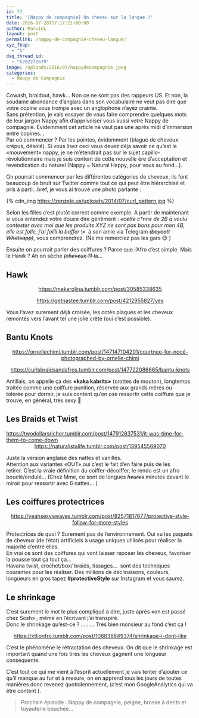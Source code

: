 ```yaml
---
id: 77
title: '[Nappy de compagnie] Un cheveu sur la langue ?'
date: 2016-07-28T17:17:21+00:00
author: MarvinL
layout: post
permalink: /nappy-de-compagnie-cheveu-langue/
xyz_fbap:
  - "1"
dsq_thread_id:
  - "6202272679"
image: /uploads/2016/07/nappydecompagnie.jpeg
categories:
  - Nappy de Compagnie
---
```

Cowash, braidout, hawk&#8230; Non ce ne sont pas des rappeurs US.
Et non, la soudaine abondance d&rsquo;anglais dans son vocabulaire ne veut pas dire que votre copine vous trompe avec un anglophone n&rsquo;ayez crainte.<br /> Sans prétention, je vais essayer de vous faire comprendre quelques mots de leur jargon Nappy afin d&rsquo;apprivoiser vous aussi votre Nappy de compagnie. Évidemment cet article ne vaut pas une après midi d&rsquo;immersion entre copines&#8230;<br /> Par où commencer ? Par les pointes, évidemment (blague de cheveux crépus, désolé).
Si vous lisez ceci vous devez déja savoir ce qu&rsquo;est le «mouvement» nappy, je ne m&rsquo;étendrait pas sur le sujet capillo-révolutionnaire mais je suis content de cette nouvelle ère d&rsquo;acceptation et revendication du naturel (Nappy = Natural Happy, pour vous au fond…).
    
On pourrait commencer par les différentes catégories de cheveux, ils font beaucoup de bruit sur Twitter comme tout ce qui peut être hiérarchisé et pris à parti…bref, je vous ai trouvé une photo parlante :

{% cdn_img https://zenzele.us/uploads/2014/07/curl_pattern.jpg %}
    
Selon les filles c&rsquo;est plutôt correct comme exemple.
A partir de maintenant si vous entendez votre douce dire gentiment : <em>«cette c*nne de 2B a voulu contester avec moi que les produits XYZ ne sont pas bons pour mon 4B, elle est folle, j&rsquo;ai failli la baffer !»</em>  à son amie via Telegram <del><em>(boycott Whatsapp)</em></del>, vous comprendrez. (Ne me remerciez pas les gars 😉 )

Ensuite on pourrait parler des coiffures ? Parce que l&rsquo;Afro c&rsquo;est simple. Mais le Hawk ? Ah on sèche <del><em>(cheveux ?) </em></del>la…
    
## Hawk
<div class="tumblr-post" style="text-align: center;" data-href="https://embed.tumblr.com/embed/post/zPIu6vNggvoPkermb5_mMQ/30585338635" data-did="da39a3ee5e6b4b0d3255bfef95601890afd80709">
      <a href="https://mekarolina.tumblr.com/post/30585338635">https://mekarolina.tumblr.com/post/30585338635</a>
    </div>
    
<p style="text-align: center;">
</div> 

<div class="col-md-6 text-center">
<div class="tumblr-post" style="text-align: center;" data-href="https://embed.tumblr.com/embed/post/rVTA19b4MeQ3-v_HjeFveA/4212955827" data-did="bb692445bd6bcfb626c913eafb76e4dedd907f4d">
<a href="https://getnastee.tumblr.com/post/4212955827/yes">https://getnastee.tumblr.com/post/4212955827/yes</a>
</div>

<p>
</p>
</div>

<p>
Vous l&rsquo;avez surement déjà croisée, les cotés plaqués et les cheveux remontés vers l&rsquo;avant tel une jolie crête (oui c&rsquo;est possible).
</p>

## Bantu Knots

<div class="col-md-6">
<div class="tumblr-post" style="text-align: center;" data-href="https://embed.tumblr.com/embed/post/tTy1_1Vm8pSNmjpQAPxcQA/147147104201" data-did="8757328f48ba721384b685c70cbde5cd4c2aa765">
<a href="https://ornellechimi.tumblr.com/post/147147104201/courtnee-for-nocé-photographed-by-ornelle-chimi">https://ornellechimi.tumblr.com/post/147147104201/courtnee-for-nocé-photographed-by-ornelle-chimi</a>
</div>

<p>
</div> 

<div class="col-md-6">
<div class="tumblr-post" style="text-align: center;" data-href="https://embed.tumblr.com/embed/post/n9OCwmb8zrZ-jrGIlJwsPA/147722086665" data-did="f59947363593035234e291fab3a59333fde19b40">
<a href="https://curlsbraidsandafros.tumblr.com/post/147722086665/bantu-knots">https://curlsbraidsandafros.tumblr.com/post/147722086665/bantu-knots</a>
</div>

Antillais, on appelle ça des <strong>«kaka kabrits»</strong> (crottes de mouton), longtemps traitée comme une coiffure punition, réservée aux grands mères ou tolérée pour dormir, je suis content qu&rsquo;on ose ressortir cette coiffure que je trouve, en général, très sexy 🙂

## Les Braids et Twist

<div class="tumblr-post" data-href="https://embed.tumblr.com/embed/post/TS63EA_-9UWTav4qniUHjA/147912837531" data-did="1209be7f8828e7b80f04b1352f6d1782ba11c649">
<a href="https://twodollarsricher.tumblr.com/post/147912837531/it-was-time-for-them-to-come-down">https://twodollarsricher.tumblr.com/post/147912837531/it-was-time-for-them-to-come-down</a>
</div>

<div class="tumblr-post text-center" style="text-align: center;" data-href="https://embed.tumblr.com/embed/post/SjUkpAxcvtHHBzU5Hm4oLg/139545569070" data-did="da39a3ee5e6b4b0d3255bfef95601890afd80709">
    <a href="https://naturalistalife.tumblr.com/post/139545569070">https://naturalistalife.tumblr.com/post/139545569070</a>
  </div>

Juste la version anglaise des nattes et vanilles.<br /> Attention aux variantes «OUT»,oui c&rsquo;est le fait d&rsquo;en faire puis de les retirer. C&rsquo;est la vraie définition du coiffer-décoiffer, le rendu est un afro bouclé/ondulé… (Chez Mme, ce sont de longues <em><del>heures</del> </em>minutes devant le miroir pour ressortir avec 6 nattes… )

## Les coiffures protectrices

<div class="tumblr-post text-center" style="text-align: center;" data-href="https://embed.tumblr.com/embed/post/O7R7qvUjrVUobxBx7JWmPg/82571817677" data-did="c50d535350ea35396dc2d39863358af54e1097a6">
  <a href="https://yeahsexyweaves.tumblr.com/post/82571817677/protective-style-follow-for-more-styles">https://yeahsexyweaves.tumblr.com/post/82571817677/protective-style-follow-for-more-styles</a>
</div>

Protectrices de quoi ? Surement pas de l&rsquo;environnement. Oui vu les paquets de cheveux (de l&rsquo;état) artificiels à usage uniques utilisés pour réaliser la majorité d&rsquo;entre elles.<br /> En vrai ce sont des coiffures qui vont laisser reposer les cheveux, favoriser la pousse tout ça tout ça…<br /> Havana twist, crochet/box/ braids, tissages…  sont des techniques courantes pour les réaliser. Des millions de déclinaisons, couleurs, longueurs en gros tapez <strong>#protectiveStyle</strong> sur Instagram et vous saurez.

##  Le shrinkage
C&rsquo;est surement le mot le plus compliqué à dire, juste après «on est passé chez Sosh» , même en l&rsquo;écrivant j&rsquo;ai transpiré.<br /> Donc le shrinkage qu&rsquo;est-ce ? ……… Très bien monsieur au fond c&rsquo;est ça !

<div class="tumblr-post text-center" style="text-align: center;" data-href="https://embed.tumblr.com/embed/post/V7p5rubhVt7KqYDXXyDgWQ/106838849374" data-did="1b7298a7f396f0032e31bb8913935310ebdef149">
  <a href="https://xtlionfro.tumblr.com/post/106838849374/shrinkage-i-dont-like">https://xtlionfro.tumblr.com/post/106838849374/shrinkage-i-dont-like</a>
</div>

C&rsquo;est le phénomène le rétractation des cheveux. On dit que le shrinkage est important quand une fois tirés les cheveux gagnent une longueur conséquente.

C&rsquo;est tout ce qui me vient à l&rsquo;esprit actuellement je vais tenter d&rsquo;ajouter ce qu&rsquo;il manque au fur et à mesure, on en apprend tous les jours de toutes manières donc revenez quotidiennement, (c&rsquo;est mon GoogleAnalytics qui va être content ).

> Prochain épisode : Nappy de compagnie, peigne, brosse à dents et tuyauterie bouchée…
